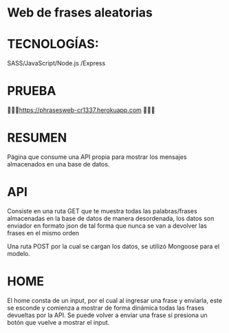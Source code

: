 # Web de frases aleatorias

# TECNOLOGÍAS:
SASS/JavaScript/Node.js /Express

# PRUEBA

🔴🔴🔴https://phrasesweb-cr1337.herokuapp.com 🔴🔴🔴

# RESUMEN 

Página que consume una API propia para mostrar los mensajes almacenados en una base de datos.

# API

Consiste en una ruta GET que te muestra todas las palabras/frases almacenadas en la 
base de datos de manera desordenada, los datos son enviador en formato json
de tal forma que nunca se van a devolver las frases en el mismo orden

Una ruta POST por la cual se cargan los datos, se utilizó Mongoose para el modelo.

# HOME

El home consta de un input, por el cual al ingresar una frase y enviarla, 
este se esconde y comienza a mostrar de forma dinámica todas las frases devueltas por la API.
Se puede volver a enviar una frase si presiona un botón que vuelve a mostrar el input.
